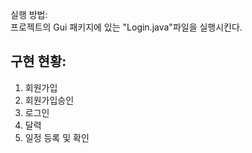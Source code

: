 실행 방법: <br/>
프로젝트의 Gui 패키지에 있는 "Login.java"파일을 실행시킨다.
## 구현 현황:
1. 회원가입
2. 회원가입승인
3. 로그인
4. 달력
5. 일정 등록 및 확인
